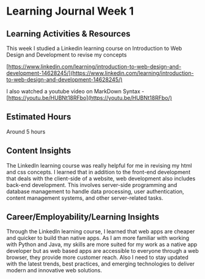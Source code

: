 # Learning Journal Week 1
## Learning Activities & Resources

This week I studied a Linkedin learning course on 
Introduction to Web Design and  Development to revise my concepts

[https://www.linkedin.com/learning/introduction-to-web-design-and-development-14628245/](https://www.linkedin.com/learning/introduction-to-web-design-and-development-14628245/)

I also watched a youtube video on MarkDown Syntax -
[https://youtu.be/HUBNt18RFbo](https://youtu.be/HUBNt18RFbo/)

## Estimated Hours
Around 5 hours
## Content Insights
The LinkedIn learning course was really helpful for me in revising my html and css concepts. I learned that in addition to the front-end development that deals with the client-side of a website, web development also includes back-end development. This involves server-side programming and database management to handle data processing, user authentication, content management systems, and other server-related tasks.


## Career/Employability/Learning Insights
Through the LinkedIn learning course, I learned that web apps are cheaper and quicker to build than native apps. As I am more familiar with working with Python and Java, my skills are more suited for my work as a native app developer but as web based apps are accessible to everyone through a web browser, they provide more customer reach. Also I need to stay updated with the latest trends, best practices, and emerging technologies to deliver modern and innovative web solutions.